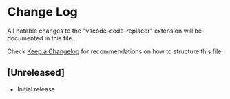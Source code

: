 # Change Log

All notable changes to the "vscode-code-replacer" extension will be documented in this file.

Check [Keep a Changelog](http://keepachangelog.com/) for recommendations on how to structure this file.

## [Unreleased]

- Initial release